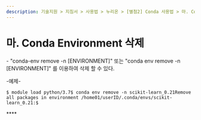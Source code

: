 ```yaml
---
description: 기술지원 > 지침서 > 사용법 > 누리온 > [별첨2] Conda 사용법 > 마. Conda Environment 삭제
---
```


# 마. Conda Environment 삭제

\- "conda-env remove -n \[ENVIRONMENT]" 또는 "conda env remove -n \[ENVIRONMENT]" 를 이용하여 삭제 할 수 있다.

&#x20;

\-예제-

```
$ module load python/3.7$ conda env remove -n scikit-learn_0.21Remove all packages in environment /home01/userID/.conda/envs/scikit-learn_0.21:$
```

&#x20;****&#x20;
